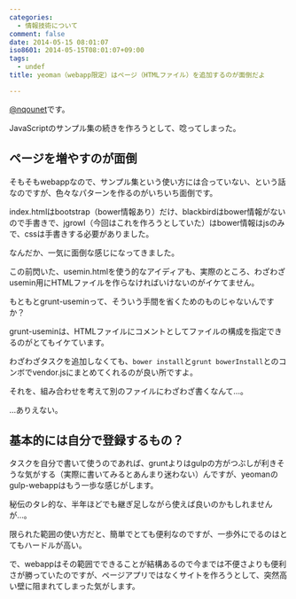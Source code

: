 ```yaml
---
categories:
  - 情報技術について
comment: false
date: 2014-05-15 08:01:07
iso8601: 2014-05-15T08:01:07+09:00
tags:
  - undef
title: yeoman（webapp限定）はページ（HTMLファイル）を追加するのが面倒だよ

---
```


<p><a href="https://twitter.com/nqounet">@nqounet</a>です。</p>

<p>JavaScriptのサンプル集の続きを作ろうとして、唸ってしまった。</p>



<h2>ページを増やすのが面倒</h2>

<p>そもそもwebappなので、サンプル集という使い方には合っていない、という話なのですが、色々なパターンを作るのがいちいち面倒です。</p>

<p>index.htmlはbootstrap（bower情報あり）だけ、blackbirdはbower情報がないので手書きで、jgrowl（今回はこれを作ろうとしていた）はbower情報はjsのみで、cssは手書きする必要がありました。</p>

<p>なんだか、一気に面倒な感じになってきました。</p>

<p>この前閃いた、usemin.htmlを使う的なアイディアも、実際のところ、わざわざusemin用にHTMLファイルを作らなければいけないのがイケてません。</p>

<p>もともとgrunt-useminって、そういう手間を省くためのものじゃないんですか？</p>

<p>grunt-useminは、HTMLファイルにコメントとしてファイルの構成を指定できるのがとてもイケています。</p>

<p>わざわざタスクを追加しなくても、<code>bower install</code>と<code>grunt bowerInstall</code>とのコンボでvendor.jsにまとめてくれるのが良い所ですよ。</p>

<p>それを、組み合わせを考えて別のファイルにわざわざ書くなんて…。</p>

<p>…ありえない。</p>

<h2>基本的には自分で登録するもの？</h2>

<p>タスクを自分で書いて使うのであれば、gruntよりはgulpの方がつぶしが利きそうな気がする（実際に書いてみるとあんまり迷わない）んですが、yeomanのgulp-webappはもう一歩な感じがします。</p>

<p>秘伝のタレ的な、半年ほどでも継ぎ足しながら使えば良いのかもしれませんが…。</p>

<p>限られた範囲の使い方だと、簡単でとても便利なのですが、一歩外にでるのはとてもハードルが高い。</p>

<p>で、webappはその範囲でできることが結構あるので今までは不便さよりも便利さが勝っていたのですが、ページアプリではなくサイトを作ろうとして、突然高い壁に阻まれてしまった気がします。</p>
    	